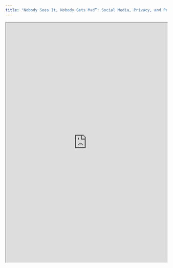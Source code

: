 ```yaml
---
title: "Nobody Sees It, Nobody Gets Mad”: Social Media, Privacy, and Personal Responsibility Among Low-SES Youth"
---
```



<iframe height="750" width="100%" src="https://ewelton.github.io/ktest/wiki.html#Nobody%20Sees%20It,%20Nobody%20Gets%20Mad%E2%80%9D:%20Social%20Media,%20Privacy,%20and%20Personal%20Responsibility%20Among%20Low-SES%20Youth"></iframe>
